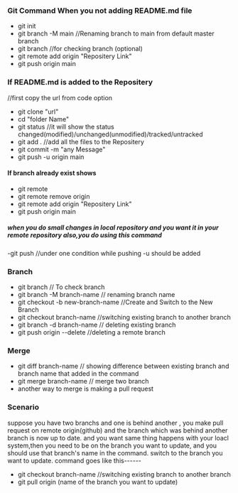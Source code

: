 ### Git Command When you not adding README.md file
- git init
- git branch -M main
  //Renaming branch to main from default  master branch
- git branch 
  //for checking branch (optional)
- git remote add origin "Repositery Link"
- git push origin main


### If README.md is added to the Repositery 

  //first copy the url from code option 
- git clone "url"
- cd "folder Name"
- git status
  //it will show the status changed(modified)/unchanged(unmodified)/tracked/untracked
- git add .
//add all the files to the Repositery 
- git commit -m "any Message"
- git push -u origin main


#### If branch already exist shows
- git remote
- git remote remove origin
- git remote add origin "Repositery Link"
- git push origin main


##### when you do small changes in local repository and you want it in your remote repository  also,you do using this command
-git push
//under one condition while pushing -u should be added


### Branch
- git branch
// To check branch
- git branch -M branch-name
// renaming branch name
- git checkout -b new-branch-name
//Create and Switch to the New Branch
- git checkout branch-name
//switching existing branch to another branch
- git branch -d branch-name
// deleting existing branch
- git push origin --delete <branch-name>
//deleting a remote branch

### Merge
- git diff branch-name
// showing difference between existing branch and branch name that added in the command
- git merge branch-name
// merge two branch
- another way to merge is making a pull request

### Scenario
suppose you have two branchs and one is behind another , you make pull request on remote origin(github) and the branch which was behind another branch is now up to date.
and you want same thing happens with your loacl system,then you need to be on the branch you want to update, and you should use that branch's name in the command.
switch to the branch you want to update.
command goes like this------

- git checkout branch-name
//switching existing branch to another branch
- git pull origin (name of the branch you want to update)














